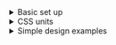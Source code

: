 <details>
<summary>Basic set up</summary>

[Basic set up](https://youtu.be/wBKT2KN_Y9s)

```css
/* browser can change light/dark mode based on system preferences */
html {
  color-scheme: light dark;
}
/* font set up for whole site */
body {
  font-family: system-ui;
  font-size: 1.125rem;
  line-height: 1.5;
}
/* main - some wrapper */
main {
  /* sets width of whatever inside wrapper minimum of 70 characters or 100% - 4 rem */
  width: min(70ch, 100% - 4 rem);
  margin-inline: auto;
}
/* makes img, svg, video fit into page */
img, svg, video {
  max-width: 100%;
  display: block;
}
```
</details>

<details>
<summary>CSS units</summary>

When setting font sizes:

`em` - unit relative to font size of current element, better use `rem`.

`rem` - unit relative to font size of root element (constant throughout the document).

When setting width:

`%` - percent of parent element, better use `fr` instead or with combination with `fr`.

`fr` - unit, which represents a fraction of the leftover space in the grid container.

`ch` - relative to the width of the "0" (for example setting max width of paragraph to 70 characters).

`vw` - relative to 1% of the width of the viewport.

`vh` - relative to 1% of the height of the viewport.

`vmin` - relative to 1% of viewport's smaller dimension.

`vmax` - relative to 1% of viewport's larger dimension.

`px,cm,in,mm` - absolute units, don't use.

When setting height:

Just don't!
Set min height instead or don't do it at all.

When setting margin/padding:

Use `rem` or `em`.

[For reference](https://www.youtube.com/watch?v=N5wpD9Ov_To)

</details>

<details>
<summary>Simple design examples</summary>

```css
.cluster {
  display: flex;
  flex-wrap: wrap;
  gap: 1rem;
}
```
```css
.auto-grid {
  display: grid;
  gap: 1rem;
  grid-template-columns: repeat(auto-fit, minmax(min(10rem, 100%), 1fr));
}
```
```css
.flexible-grid {
  display: flex;
  flex-wrap: wrap;
  gap: 1rem;
}

.flexible-grid > * {
  flex: 1;
}
```
```css
.reel {
  --gap: 1rem;
  display: grid;
  gap: var(--gap);
  grid-auto-flow: column;
  grid-auto-columns: calc(50% - (var(--gap)/2));
  overflow-x: scroll;
  scroll-snap-type: x mandatory;
  scroll-padding: var(--gap);
}

.reel > * {
  scroll-snap-align: start;
}
```

</details>